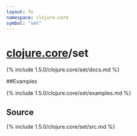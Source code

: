 ```yaml
---
layout: fn
namespace: clojure.core
symbol: "set"
---
```


# [clojure.core](../)/set

{% include 1.5.0/clojure.core/set/docs.md %}

##Examples

{% include 1.5.0/clojure.core/set/examples.md %}
## Source
{% include 1.5.0/clojure.core/set/src.md %}

